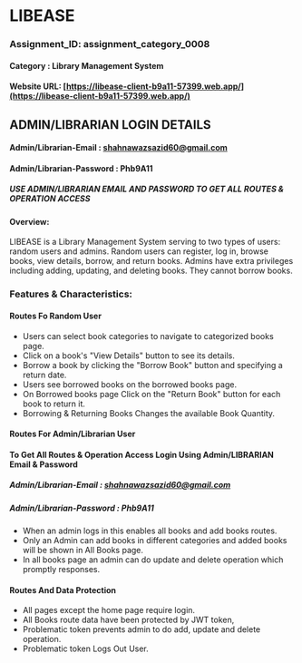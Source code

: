 
# LIBEASE 

### Assignment_ID: assignment_category_0008

#### Category : Library Management System

#### Website URL: [https://libease-client-b9a11-57399.web.app/](https://libease-client-b9a11-57399.web.app/)


## ADMIN/LIBRARIAN LOGIN DETAILS
#### Admin/Librarian-Email : shahnawazsazid60@gmail.com
#### Admin/Librarian-Password : Phb9A11

##### USE ADMIN/LIBRARIAN EMAIL AND PASSWORD TO GET ALL ROUTES & OPERATION ACCESS


#### Overview:
LIBEASE is a Library Management System serving to two types of users: random users and admins. Random users can register, log in, browse books, view details, borrow, and return books. Admins have extra privileges including adding, updating, and deleting books. They cannot borrow books. 

### Features & Characteristics:

#### Routes Fo Random User
- Users can select book categories to navigate to categorized books page.  
- Click on a book's "View Details" button to see its details.
- Borrow a book by clicking the "Borrow Book" button and specifying a return date. 
- Users see borrowed books on the borrowed books page. 
- On Borrowed books page Click on the "Return Book" button for each book to return it.
- Borrowing & Returning Books Changes the available Book Quantity.

#### Routes For Admin/Librarian User
#### To Get All Routes & Operation Access Login Using Admin/LIBRARIAN Email & Password
##### Admin/Librarian-Email : shahnawazsazid60@gmail.com
##### Admin/Librarian-Password : Phb9A11

- When an admin logs in this enables all books and add books routes.
- Only an Admin can add books in different categories and added books will be shown in All Books page.
- In all books page an admin can do update and delete operation which promptly responses.


#### Routes And Data Protection
- All pages except the home page require login.
- All Books route data have been protected by JWT token, 
- Problematic token prevents admin to do add, update and delete operation.
- Problematic token Logs Out User.




